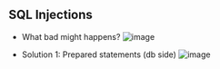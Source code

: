 ## SQL Injections

- What bad might happens?
![image](https://user-images.githubusercontent.com/28957748/121989137-c8708200-cdc5-11eb-9214-8d872a035f45.png)

- Solution 1: Prepared statements (db side)
![image](https://user-images.githubusercontent.com/28957748/121989332-28672880-cdc6-11eb-8228-d44ec993685c.png)

